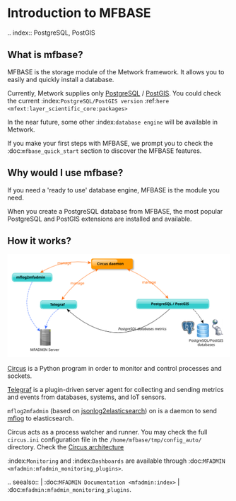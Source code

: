 # Introduction to MFBASE

.. index:: PostgreSQL, PostGIS
## What is mfbase?

MFBASE is the storage module of the Metwork framework. It allows you to easily and quickly install a database.

Currently, Metwork supplies only [PostgreSQL](http://postgresql.org/) / [PostGIS](http://postgis.refractions.net/). You could check the current :index:`PostgreSQL/PostGIS version` :ref:`here <mfext:layer_scientific_core:packages>`

In the near future, some other :index:`database engine` will be available in Metwork.

If you make your first steps with MFBASE, we prompt you to check the :doc:`mfbase_quick_start` section to discover the MFBASE features.

## Why would I use mfbase?

If you need a 'ready to use' database engine, MFBASE is the module you need.

When you create a PostgreSQL database from MFBASE, the most popular PostgreSQL and PostGIS extensions are installed and available.

## How it works?

![image](./_images/overall_architecture.svg)

[Circus](https://circus.readthedocs.io/en/latest/) is a Python program in order to monitor and control processes and sockets.

[Telegraf](https://docs.influxdata.com/telegraf/) is a plugin-driven server agent for collecting and sending metrics and events from databases, systems, and IoT sensors.

`mflog2mfadmin` (based on [jsonlog2elasticsearch](https://github.com/metwork-framework/jsonlog2elasticsearch)) on is a daemon to send [mflog](https://github.com/metwork-framework/mflog) to elasticsearch.

Circus acts as a process watcher and runner. You may check the full `circus.ini` configuration file in the `/home/mfbase/tmp/config_auto/` directory. Check the [Circus architecture](https://circus.readthedocs.io/en/latest/design/architecture/)

:index:`Monitoring` and :index:`Dashboards` are available through :doc:`MFADMIN <mfadmin:mfadmin_monitoring_plugins>`.

.. seealso::
    | :doc:`MFADMIN Documentation <mfadmin:index>`
    | :doc:`mfadmin:mfadmin_monitoring_plugins`.
    
<!--
Intentional comment to prevent m2r from generating bad rst statements when the file ends with a block .. xxx ::
-->